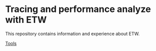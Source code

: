 # Tracing and performance analyze with ETW
This repository contains information and experience about ETW.

[Tools](Tools.md)

